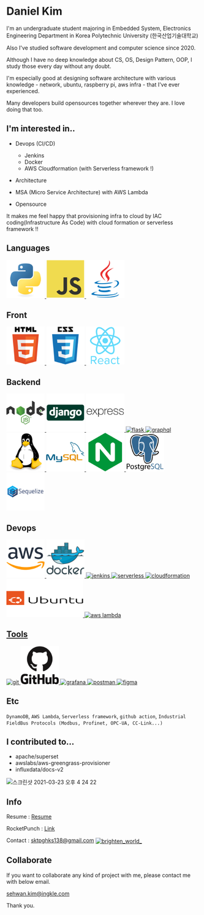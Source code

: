 # Daniel Kim

I'm an undergraduate student majoring in Embedded System, Electronics Engineering Department in Korea Polytechnic University (한국산업기술대학교)

Also I've studied software development and computer science since 2020.

Although I have no deep knowledge about CS, OS, Design Pattern, OOP, I study those every day without any doubt.

I'm especially good at designing software architecture with various knowledge - network, ubuntu, raspberry pi, aws infra - that I've ever experienced.

Many developers build opensources together wherever they are. I love doing that too.

## I'm  interested in..

- Devops (CI/CD)
  - Jenkins
  - Docker
  - AWS Cloudformation (with Serverless framework !)

- Architecture
 - MSA (Micro Service Architecture) with AWS Lambda

- Opensource 


It makes me feel happy that provisioning infra to cloud by IAC coding(Infrastructure As Code) with cloud formation or serverless framework !!

## Languages
<p align="left"> 
  <a href="https://www.python.org" target="_blank"> <img src="https://raw.githubusercontent.com/devicons/devicon/master/icons/python/python-original.svg" alt="python" width="100" height="100"/> </a>
  <a href="https://developer.mozilla.org/en-US/docs/Web/JavaScript" target="_blank"> <img src="https://raw.githubusercontent.com/devicons/devicon/master/icons/javascript/javascript-original.svg" alt="javascript" width="100" height="100"/> </a>
    <a href="https://www.java.com" target="_blank"> <img src="https://raw.githubusercontent.com/devicons/devicon/master/icons/java/java-original.svg" alt="java" width="100" height="100"/> </a> 
  
</p> 

## Front

<p align="left">   
  <a href="https://www.w3.org/html/" target="_blank"> <img src="https://raw.githubusercontent.com/devicons/devicon/master/icons/html5/html5-original-wordmark.svg" alt="html5" width="100" height="100"/> </a> 
   <a href="https://www.w3schools.com/css/" target="_blank"> <img src="https://raw.githubusercontent.com/devicons/devicon/master/icons/css3/css3-original-wordmark.svg" alt="css3" width="100" height="100"/> </a> 
  <a href="https://reactjs.org/" target="_blank"> <img src="https://raw.githubusercontent.com/devicons/devicon/master/icons/react/react-original-wordmark.svg" alt="css3" width="100" height="100"/> </a> 
  
</p> 

## Backend

<p align="left"> 
    <a href="https://nodejs.org" target="_blank"> <img src="https://raw.githubusercontent.com/devicons/devicon/master/icons/nodejs/nodejs-original-wordmark.svg" alt="nodejs" width="100" height="100"/> </a>
    <a href="https://www.djangoproject.com/" target="_blank"> <img src="https://raw.githubusercontent.com/devicons/devicon/master/icons/django/django-original.svg" alt="django" width="100" height="100"/> </a> 
    <a href="https://expressjs.com" target="_blank"> <img src="https://raw.githubusercontent.com/devicons/devicon/master/icons/express/express-original-wordmark.svg" alt="express" width="100" height="100"/> </a> 
    <a href="https://flask.palletsprojects.com/" target="_blank"> <img src="https://www.vectorlogo.zone/logos/pocoo_flask/pocoo_flask-icon.svg" alt="flask" width="100" height="100"/> </a> 
  <a href="https://graphql.org" target="_blank"> <img src="https://www.vectorlogo.zone/logos/graphql/graphql-icon.svg" alt="graphql" width="100" height="100"/> </a> 
  <a href="https://www.linux.org/" target="_blank"> <img src="https://raw.githubusercontent.com/devicons/devicon/master/icons/linux/linux-original.svg" alt="linux" width="100" height="100"/> </a> 
  <a href="https://www.mysql.com/" target="_blank"> <img src="https://raw.githubusercontent.com/devicons/devicon/master/icons/mysql/mysql-original-wordmark.svg" alt="mysql" width="100" height="100"/> </a> 
<a href="https://www.nginx.com" target="_blank"> <img src="https://raw.githubusercontent.com/devicons/devicon/master/icons/nginx/nginx-original.svg" alt="nginx" width="100" height="100"/> </a> 
<a href="https://www.postgresql.org" target="_blank"> <img src="https://raw.githubusercontent.com/devicons/devicon/master/icons/postgresql/postgresql-original-wordmark.svg" alt="postgresql" width="100" height="100"/> </a>
  <a href="https://sequelize.org" target="_blank"> <img src="https://raw.githubusercontent.com/devicons/devicon/master/icons/sequelize/sequelize-original-wordmark.svg" alt="sequelize" width="100" height="100"/> </a>
</p> 

## Devops

<p align="left"> 
  <a href="https://aws.amazon.com" target="_blank"> <img src="https://raw.githubusercontent.com/devicons/devicon/master/icons/amazonwebservices/amazonwebservices-original-wordmark.svg" alt="aws" width="100" height="100"/> </a> 
  <a href="https://www.docker.com/" target="_blank"> <img src="https://raw.githubusercontent.com/devicons/devicon/master/icons/docker/docker-original-wordmark.svg" alt="docker" width="100" height="100"/> </a> 
<a href="https://www.jenkins.io" target="_blank"> <img src="https://www.vectorlogo.zone/logos/jenkins/jenkins-icon.svg" alt="jenkins" width="100" height="100"/>
  <a href="https://www.serverless.com/" target="_blank"> <img src="https://www.vectorlogo.zone/logos/serverless/serverless-ar21.svg" alt="serverless" width="200" height="100"/>
    <a href="https://aws.amazon.com" target="_blank"> <img src="https://www.vectorlogo.zone/logos/amazon_cloudformation/amazon_cloudformation-ar21.svg" alt="cloudformation" width="200" height="100"/>
     <a href="https://www.ubuntu.com" target="_blank"> <img src= "https://raw.githubusercontent.com/devicons/devicon/master/icons/ubuntu/ubuntu-original-wordmark.svg" alt="Ubuntu" width="200" height="100"/<a href="https://aws.amazon.com" target="_blank"> <img src="https://www.vectorlogo.zone/logos/amazon_awslambda/amazon_awslambda-ar21.svg" alt="aws lambda" width="200" height="100"/>
  </p>
  
## Tools
<p align="left"> 
  <a href="https://git-scm.com/" target="_blank"> <img src="https://www.vectorlogo.zone/logos/git-scm/git-scm-icon.svg" alt="git" width="100" height="100"/> </a> 
    <a href="https://github.com/" target="_blank"> <img src="https://raw.githubusercontent.com/devicons/devicon/master/icons/github/github-original-wordmark.svg" alt="github" width="100" height="100"/> </a> 
 <a href="https://grafana.com" target="_blank"> <img src="https://www.vectorlogo.zone/logos/grafana/grafana-icon.svg" alt="grafana" width="100" height="100"/> </a> 
  <a href="https://postman.com" target="_blank"> <img src="https://www.vectorlogo.zone/logos/getpostman/getpostman-icon.svg" alt="postman" width="100" height="100"/> </a>
    <a href="https://www.figma.com/" target="_blank"> <img src="https://www.vectorlogo.zone/logos/figma/figma-icon.svg" alt="figma" width="100" height="100"/> </a>
 
  </p>
 
 ## Etc
 `DynamoDB`, `AWS Lambda`, `Serverless framework`, `github action`, `Industrial FieldBus Protocols (Modbus, Profinet, OPC-UA, CC-Link...)`
 
 ## I contributed to...

 - apache/superset
 - awslabs/aws-greengrass-provisioner
 - influxdata/docs-v2

<img width="927" alt="스크린샷 2021-03-23 오후 4 24 22" src="https://user-images.githubusercontent.com/59886140/112108933-3c025900-8bf4-11eb-9d4e-1abb7194f0b3.png">


## Info
 
Resume : [Resume](resume.pdf)

RocketPunch : [Link](https://www.rocketpunch.com/@gimsehwandea99b65d15c49fe)

Contact : sktpghks138@gmail.com <a href="https://instagram.com/brighten_world_" target="blank"><img align="center" src="https://cdn.jsdelivr.net/npm/simple-icons@3.0.1/icons/instagram.svg" alt="brighten_world_" height="30" width="40" /></a>

## Collaborate

If you want to collaborate any kind of project with me, please contact me with below email.

sehwan.kim@ingkle.com

Thank you.
